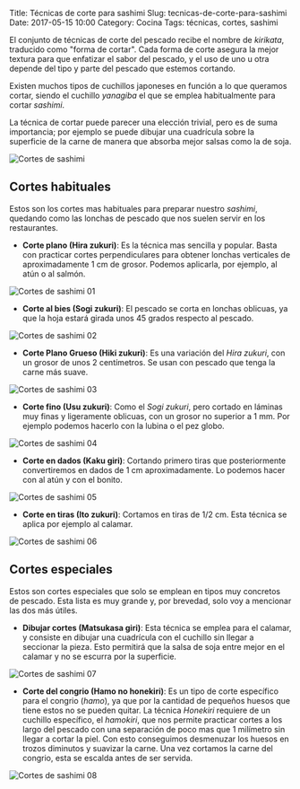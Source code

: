 Title: Técnicas de corte para sashimi
Slug: tecnicas-de-corte-para-sashimi
Date: 2017-05-15 10:00
Category: Cocina
Tags: técnicas, cortes, sashimi



El conjunto de técnicas de corte del pescado recibe el nombre de *kirikata*, traducido como "forma de cortar". Cada forma de corte asegura la mejor textura para que enfatizar el sabor del pescado, y el uso de uno u otra depende del tipo y parte del pescado que estemos cortando.

Existen muchos tipos de cuchillos japoneses en función a lo que queramos cortar, siendo el cuchillo *yanagiba* el que se emplea habitualmente para cortar *sashimi*.

La técnica de cortar puede parecer una elección trivial, pero es de suma importancia; por ejemplo se puede dibujar una cuadrícula sobre la superficie de la carne de manera que absorba mejor salsas como la de soja.


![Cortes de sashimi]({filename}/images/cortes-de-sashimi.jpg)

## Cortes habituales

Estos son los cortes mas habituales para preparar nuestro *sashimi*, quedando como las lonchas de pescado que nos suelen servir en los restaurantes.

* **Corte plano (Hira zukuri)**: Es la técnica mas sencilla y popular. Basta con practicar cortes perpendiculares para obtener lonchas verticales de aproximadamente 1 cm de grosor. Podemos aplicarla, por ejemplo, al atún o al salmón.

![Cortes de sashimi 01]({filename}/images/cortes-de-sashimi-01.jpg)

* **Corte al bies (Sogi zukuri)**: El pescado se corta en lonchas oblicuas, ya que la hoja estará girada unos 45 grados respecto al pescado.

![Cortes de sashimi 02]({filename}/images/cortes-de-sashimi-02.jpg)

* **Corte Plano Grueso (Hiki zukuri)**: Es una variación del *Hira zukuri*, con un grosor de unos 2 centímetros. Se usan con pescado que tenga la carne más suave.

![Cortes de sashimi 03]({filename}/images/cortes-de-sashimi-03.jpg)

* **Corte fino (Usu zukuri)**: Como el *Sogi zukuri*, pero cortado en láminas muy finas y ligeramente oblicuas, con un grosor no superior a 1 mm. Por ejemplo podemos hacerlo con la lubina o el pez globo.

![Cortes de sashimi 04]({filename}/images/cortes-de-sashimi-04.jpg)

* **Corte en dados (Kaku giri)**: Cortando primero tiras que posteriormente convertiremos en dados de 1 cm aproximadamente. Lo podemos hacer con al atún y con el bonito.

![Cortes de sashimi 05]({filename}/images/cortes-de-sashimi-05.jpg)

* **Corte en tiras (Ito zukuri)**: Cortamos en tiras de 1/2 cm. Esta técnica se aplica por ejemplo al calamar.

![Cortes de sashimi 06]({filename}/images/cortes-de-sashimi-06.jpg)

## Cortes especiales

Estos son cortes especiales que solo se emplean en tipos muy concretos de pescado. Esta lista es muy grande y, por brevedad, solo voy a mencionar las dos más útiles.

* **Dibujar cortes (Matsukasa giri)**: Esta técnica se emplea para el calamar, y consiste en dibujar una cuadrícula con el cuchillo sin llegar a seccionar la pieza. Esto permitirá que la salsa de soja entre mejor en el calamar y no se escurra por la superficie.

![Cortes de sashimi 07]({filename}/images/cortes-de-sashimi-07.jpg)

* **Corte del congrio (Hamo no honekiri)**: Es un tipo de corte específico para el congrio (*hamo*), ya que por la cantidad de pequeños huesos que tiene estos no se pueden quitar. La técnica *Honekiri* requiere de un cuchillo específico, el *hamokiri*, que nos permite practicar cortes a los largo del pescado con una separación de poco mas que 1 milímetro sin llegar a cortar la piel. Con esto conseguimos desmenuzar los huesos en trozos diminutos y suavizar la carne. Una vez cortamos la carne del congrio, esta se escalda antes de ser servida.

![Cortes de sashimi 08]({filename}/images/cortes-de-sashimi-08.jpg)
